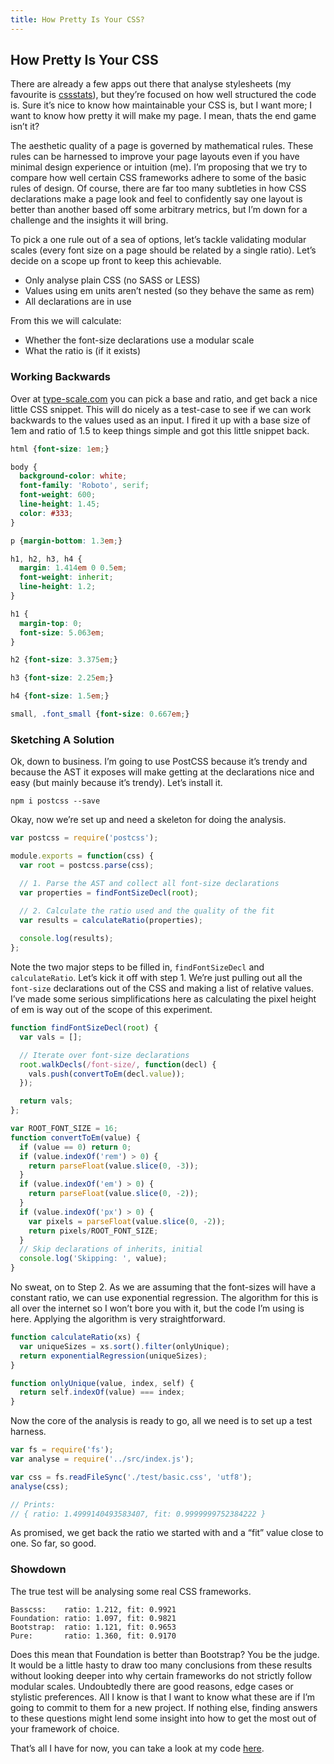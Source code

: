 ```yaml
---
title: How Pretty Is Your CSS?
---
```


## How Pretty Is Your CSS

There are already a few apps out there that analyse stylesheets (my
favourite is [cssstats](http://cssstats.com)), but they’re focused on
how well structured the code is. Sure it’s nice to know how maintainable
your CSS is, but I want more; I want to know how pretty it will make my
page. I mean, thats the end game isn’t it?

The aesthetic quality of a page is governed by mathematical rules. These
rules can be harnessed to improve your page layouts even if you have minimal
design experience or intuition (me). I’m proposing that we try to compare
how well certain CSS frameworks adhere to some of the basic rules of design.
Of course, there are far too many subtleties in how CSS declarations make a
page look and feel to confidently say one layout is better than another
based off some arbitrary metrics, but I’m down for a challenge and the
insights it will bring.

To pick a one rule out of a sea of options, let’s tackle validating modular
scales (every font size on a page should be related by a single ratio). Let’s
decide on a scope up front to keep this achievable.

- Only analyse plain CSS (no SASS or LESS)
- Values using em units aren’t nested (so they behave the same as rem)
- All declarations are in use

From this we will calculate:

- Whether the font-size declarations use a modular scale
- What the ratio is (if it exists)

### Working Backwards
Over at [type-scale.com](http://type-scale.com) you can pick a base and ratio,
and get back a nice little CSS snippet. This will do nicely as a test-case to
see if we can work backwards to the values used as an input. I fired it up with
a base size of 1em and ratio of 1.5 to keep things simple and got this little
snippet back.

```css
html {font-size: 1em;}

body {
  background-color: white;
  font-family: 'Roboto', serif;
  font-weight: 600;
  line-height: 1.45;
  color: #333;
}

p {margin-bottom: 1.3em;}

h1, h2, h3, h4 {
  margin: 1.414em 0 0.5em;
  font-weight: inherit;
  line-height: 1.2;
}

h1 {
  margin-top: 0;
  font-size: 5.063em;
}

h2 {font-size: 3.375em;}

h3 {font-size: 2.25em;}

h4 {font-size: 1.5em;}

small, .font_small {font-size: 0.667em;}
```

### Sketching A Solution
Ok, down to business. I’m going to use PostCSS because it’s trendy and
because the AST it exposes will make getting at the declarations nice and
easy (but mainly because it’s trendy). Let’s install it.

```npm i postcss --save```

Okay, now we’re set up and need a skeleton for doing the analysis.

```js
var postcss = require('postcss');

module.exports = function(css) {
  var root = postcss.parse(css);

  // 1. Parse the AST and collect all font-size declarations
  var properties = findFontSizeDecl(root);

  // 2. Calculate the ratio used and the quality of the fit
  var results = calculateRatio(properties);
  
  console.log(results);
};
```

Note the two major steps to be filled in, `findFontSizeDecl` and `calculateRatio`.
Let’s kick it off with step 1. We’re just pulling out all the `font-size`
declarations out of the CSS and making a list of relative values. I’ve made
some serious simplifications here as calculating the pixel height of em is
way out of the scope of this experiment.

```js
function findFontSizeDecl(root) {
  var vals = [];

  // Iterate over font-size declarations
  root.walkDecls(/font-size/, function(decl) {
    vals.push(convertToEm(decl.value));
  });

  return vals;
};

var ROOT_FONT_SIZE = 16;
function convertToEm(value) {
  if (value == 0) return 0;
  if (value.indexOf('rem') > 0) {
    return parseFloat(value.slice(0, -3));
  }
  if (value.indexOf('em') > 0) {
    return parseFloat(value.slice(0, -2));
  }
  if (value.indexOf('px') > 0) {
    var pixels = parseFloat(value.slice(0, -2));
    return pixels/ROOT_FONT_SIZE;
  }
  // Skip declarations of inherits, initial
  console.log('Skipping: ', value);
}
```

No sweat, on to Step 2. As we are assuming that the font-sizes will have a
constant ratio, we can use exponential regression. The algorithm for this
is all over the internet so I won’t bore you with it, but the code I’m
using is here. Applying the algorithm is very straightforward.

```js
function calculateRatio(xs) {
  var uniqueSizes = xs.sort().filter(onlyUnique);
  return exponentialRegression(uniqueSizes);
}

function onlyUnique(value, index, self) {
  return self.indexOf(value) === index;
}
```

Now the core of the analysis is ready to go, all we need is to set up a test harness.

```js
var fs = require('fs');
var analyse = require('../src/index.js');

var css = fs.readFileSync('./test/basic.css', 'utf8');
analyse(css);

// Prints:
// { ratio: 1.4999140493583407, fit: 0.9999999752384222 }
```

As promised, we get back the ratio we started with and a “fit” value close
to one. So far, so good.

### Showdown

The true test will be analysing some real CSS frameworks.

```
Basscss:    ratio: 1.212, fit: 0.9921
Foundation: ratio: 1.097, fit: 0.9821
Bootstrap:  ratio: 1.121, fit: 0.9653
Pure:       ratio: 1.360, fit: 0.9170
```

Does this mean that Foundation is better than Bootstrap? You be the judge.
It would be a little hasty to draw too many conclusions from these results
without looking deeper into why certain frameworks do not strictly follow
modular scales. Undoubtedly there are good reasons, edge cases or stylistic
preferences. All I know is that I want to know what these are if I’m going
to commit to them for a new project. If nothing else, finding answers to
these questions might lend some insight into how to get the most out of 
your framework of choice.

That’s all I have for now, you can take a look at my code [here](https://github.com/jtfell/style-analytics).
